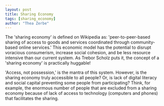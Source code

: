 ```yaml
---
layout: post
title: Sharing Economy
tags: [sharing_economy]
author: "Thea Zerbe"
---
```


The 'sharing economy' is defined on Wikipedia as: 'peer-to-peer-based sharing of access to goods and services coordinated through community-based online services.' This economic model has the potential to disrupt voracious consumerism, increase social cohesion, and be less resource intensive than our current system. As Trebor Scholz puts it, the concept of a 'sharing economy' is practically huggable!

'Access, not possession,' is the mantra of this system. However, is the sharing economy truly accessible to all people? Or, is lack of digital literacy and social capital preventing some people from participating? Think, for example, the enormous number of people that are excluded from a sharing economy because of lack of access to technology (computers and phones) that facilitates the sharing.

 
